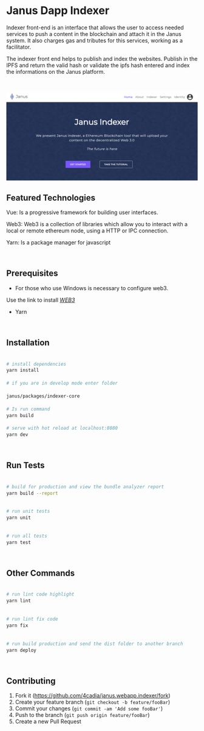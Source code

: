 # Janus Dapp Indexer
Indexer front-end is an interface that allows the user to access needed services to push a content in the blockchain and attach it in the Janus system. It also charges gas and tributes for this services, working as a facilitator.

The indexer front end helps to publish and index the websites. Publish in the IPFS and return the valid hash or validate the ipfs hash entered and index the informations on the Janus platform.


<br>

![Indexer](indexer.png)


## Featured Technologies

Vue: Is a progressive framework for building user interfaces.

Web3: Web3 is a collection of libraries which allow you to interact with a local or remote ethereum node, using a HTTP or IPC connection.

Yarn: Is a package manager for javascript

<br>

## Prerequisites

- For those who use Windows is necessary to configure web3.

Use the link to install *[WEB3](https://medium.com/@jcbombardelli/configurando-web3-em-um-projeto-node-js-com-windows-984ca1224fa)*

- Yarn


<br>

## Installation


``` bash

# install dependencies
yarn install

# if you are in develop mode enter folder

janus/packages/indexer-core

# Is run command
yarn build

# serve with hot reload at localhost:8080
yarn dev

```

<br>


## Run Tests


```bash

# build for production and view the bundle analyzer report
yarn build --report

```

```bash

# run unit tests
yarn unit

```

```bash

# run all tests
yarn test


```
<br>


## Other Commands



``` bash

# run lint code highlight
yarn lint

```

``` bash

# run lint fix code
yarn fix

```

``` bash

# run build production and send the dist folder to another branch
yarn deploy

```

<br>

## Contributing

1. Fork it (<https://github.com/4cadia/janus.webapp.indexer/fork>)
2. Create your feature branch (`git checkout -b feature/fooBar`)
3. Commit your changes (`git commit -am 'Add some fooBar'`)
4. Push to the branch (`git push origin feature/fooBar`)
5. Create a new Pull Request

<!-- Markdown link & img dfn's -->
[npm-image]: https://img.shields.io/npm/v/datadog-metrics.svg?style=flat-square
[npm-url]: https://npmjs.org/package/datadog-metrics
[npm-downloads]: https://img.shields.io/npm/dm/datadog-metrics.svg?style=flat-square
[travis-image]: https://img.shields.io/travis/dbader/node-datadog-metrics/master.svg?style=flat-square
[travis-url]: https://travis-ci.org/dbader/node-datadog-metrics
[wiki]: https://github.com/yourname/yourproject/wiki


